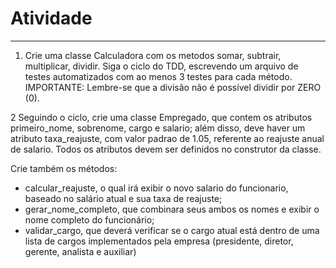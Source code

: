 # Atividade
---

1. Crie uma classe Calculadora com os metodos somar, subtrair, multiplicar, dividir. Siga o ciclo do TDD, escrevendo um arquivo de testes automatizados com ao menos 3 testes para cada método. 
IMPORTANTE: Lembre-se que a divisão não é possível dividir por ZERO (0).

2 Seguindo o ciclo, crie uma classe Empregado, que contem  os atributos primeiro_nome, sobrenome, cargo e salario; além disso, deve haver um atributo taxa_reajuste, com valor padrao de 1.05, referente ao reajuste anual de salario. Todos os atributos devem ser definidos no construtor da classe. 

Crie também os métodos:
* calcular_reajuste, o qual irá exibir o novo salario do funcionario, baseado no salário atual e sua taxa de reajuste;
* gerar_nome_completo, que combinara seus ambos os nomes e exibir o nome completo do funcionário;
* validar_cargo, que deverá verificar se o cargo atual está dentro de uma lista de cargos implementados pela empresa (presidente, diretor, gerente, analista e auxiliar)